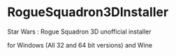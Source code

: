 RogueSquadron3DInstaller
========================

Star Wars : Rogue Squadron 3D unofficial installer

for Windows (All 32 and 64 bit versions) and Wine
